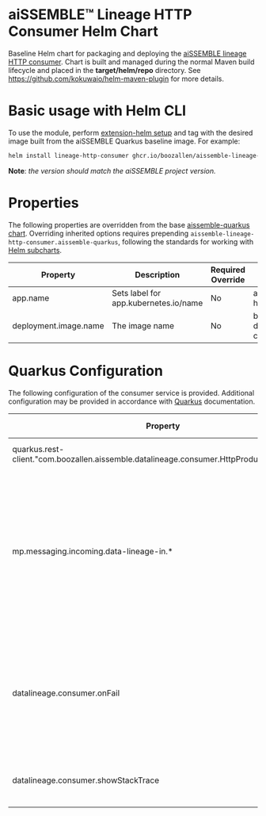 # aiSSEMBLE&trade; Lineage HTTP Consumer Helm Chart
Baseline Helm chart for packaging and deploying the [aiSSEMBLE lineage HTTP consumer](https://boozallen.github.io/aissemble/current/lineage-medatada-capture-overview.html#_http_consumer). Chart is built and managed during the normal Maven build lifecycle and placed in the **target/helm/repo** directory. See https://github.com/kokuwaio/helm-maven-plugin for more details.

# Basic usage with Helm CLI
To use the module, perform [extension-helm setup](../README.md#leveraging-extensions-helm) and tag with the desired 
image built from the aiSSEMBLE Quarkus baseline image. For example:
```bash
helm install lineage-http-consumer ghcr.io/boozallen/aissemble-lineage-http-consumer-chart --version <AISSEMBLE-VERSION> 
```
**Note**: *the version should match the aiSSEMBLE project version.*

# Properties
The following properties are overridden from the base [aissemble-quarkus chart](../aissemble-quarkus-chart/README.md).
Overriding inherited options requires prepending `aissemble-lineage-http-consumer.aissemble-quarkus`, following the standards for working with [Helm subcharts](https://helm.sh/docs/chart_template_guide/subcharts_and_globals/).

| Property              | Description                           | Required Override | Default                                        |
|-----------------------|---------------------------------------|-------------------|------------------------------------------------|
| app.name              | Sets label for app.kubernetes.io/name | No                | aissemble-lineage-http-consumer                |    
| deployment.image.name | The image name                        | No                | boozallen/aissemble-data-lineage-http-consumer | 

# Quarkus Configuration

The following configuration of the consumer service is provided.  Additional configuration may be provided in accordance with [Quarkus](https://quarkus.io/guides/all-config) documentation.


| Property                                                                                   | Description                                                                                                                                                   | Accepted Values                                                               |
|--------------------------------------------------------------------------------------------|---------------------------------------------------------------------------------------------------------------------------------------------------------------|-------------------------------------------------------------------------------|
| quarkus.rest-client."com.boozallen.aissemble.datalineage.consumer.HttpProducerService".uri | Specifies the HTTP endpoint                                                                                                                                   | Any valid URI                                                                 |
| mp.messaging.incoming.data-lineage-in.*                                                    | Specifies and configures the smallrye connector to use.  Supported connectors are `smallrye-amqp`, `smallrye-kafka`, `smallrye-mqtt`, and `smallrye-rabbitmq` | See xref:messaging-details.adoc[the Messaging documentation] for more details |
| datalineage.consumer.onFail                                                                | Determine the desired behavior if, for any reason, an error is encountered in processing and re-publishing the event.                                         | `NACK` (default), `DROP`                                                      |
| datalineage.consumer.showStackTrace                                                        | In the event of an error, should the stack trace be printed?                                                                                                  | `true`, `false` (default)                                                     |                                          
